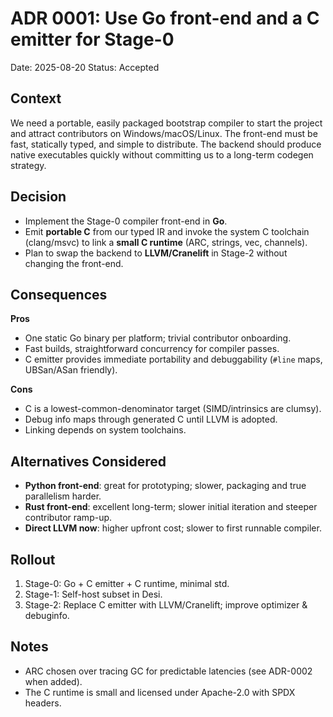 # ADR 0001: Use Go front-end and a C emitter for Stage-0
Date: 2025-08-20
Status: Accepted

## Context
We need a portable, easily packaged bootstrap compiler to start the project and attract contributors on Windows/macOS/Linux. The front-end must be fast, statically typed, and simple to distribute. The backend should produce native executables quickly without committing us to a long-term codegen strategy.

## Decision
- Implement the Stage-0 compiler front-end in **Go**.
- Emit **portable C** from our typed IR and invoke the system C toolchain (clang/msvc) to link a **small C runtime** (ARC, strings, vec, channels).
- Plan to swap the backend to **LLVM/Cranelift** in Stage-2 without changing the front-end.

## Consequences
**Pros**
- One static Go binary per platform; trivial contributor onboarding.
- Fast builds, straightforward concurrency for compiler passes.
- C emitter provides immediate portability and debuggability (`#line` maps, UBSan/ASan friendly).

**Cons**
- C is a lowest-common-denominator target (SIMD/intrinsics are clumsy).
- Debug info maps through generated C until LLVM is adopted.
- Linking depends on system toolchains.

## Alternatives Considered
- **Python front-end**: great for prototyping; slower, packaging and true parallelism harder.
- **Rust front-end**: excellent long-term; slower initial iteration and steeper contributor ramp-up.
- **Direct LLVM now**: higher upfront cost; slower to first runnable compiler.

## Rollout
1. Stage-0: Go + C emitter + C runtime, minimal std.
2. Stage-1: Self-host subset in Desi.
3. Stage-2: Replace C emitter with LLVM/Cranelift; improve optimizer & debuginfo.

## Notes
- ARC chosen over tracing GC for predictable latencies (see ADR-0002 when added).
- The C runtime is small and licensed under Apache-2.0 with SPDX headers.
